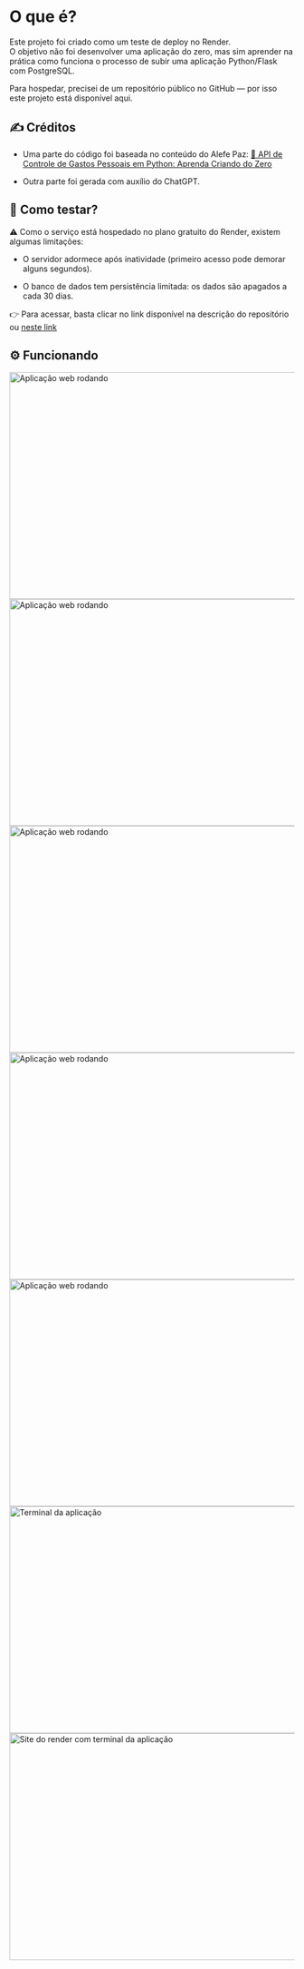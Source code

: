 # O que é?

Este projeto foi criado como um teste de deploy no Render. <br>
O objetivo não foi desenvolver uma aplicação do zero, mas sim aprender na prática como funciona o processo de subir uma aplicação Python/Flask com PostgreSQL.

Para hospedar, precisei de um repositório público no GitHub — por isso este projeto está disponível aqui.
<br>
## ✍️ Créditos

- Uma parte do código foi baseada no conteúdo do Alefe Paz:
[🐍 API de Controle de Gastos Pessoais em Python: Aprenda Criando do Zero](https://www.dio.me/articles/api-de-controle-de-gastos-pessoais-em-python-aprenda-criando-do-zero-f00ee506003f)

- Outra parte foi gerada com auxílio do ChatGPT.

## 🚀 Como testar?

⚠️ Como o serviço está hospedado no plano gratuito do Render, existem algumas limitações:

- O servidor adormece após inatividade (primeiro acesso pode demorar alguns segundos).

- O banco de dados tem persistência limitada: os dados são apagados a cada 30 dias.

👉 Para acessar, basta clicar no link disponível na descrição do repositório ou [neste link](https://testerenderpostgresql.onrender.com/)

## ⚙️ Funcionando
<img width="600" height="400" alt="Aplicação web rodando" src="https://github.com/user-attachments/assets/4a220d4e-c078-4e50-b7c3-1c00d4785960" />
<img width="600" height="400" alt="Aplicação web rodando" src="https://github.com/user-attachments/assets/9763d94d-9738-4157-b7f3-a02e2da10c44" />
<img width="600" height="400" alt="Aplicação web rodando" src="https://github.com/user-attachments/assets/3525e17e-24b3-47ae-a6ac-77813e4dfdef" />
<img width="600" height="400" alt="Aplicação web rodando" src="https://github.com/user-attachments/assets/c801d6fc-7081-4ad4-aabc-b8948fa920c7" />
<img width="600" height="400" alt="Aplicação web rodando" src="https://github.com/user-attachments/assets/9ee90058-fbba-4c25-882a-f7ec34dba353" />
<img width="600" height="400" alt="Terminal da aplicação" src="https://github.com/user-attachments/assets/fa96a7dd-79a4-4510-9960-9202a2143fc5" />
<img width="600" height="400" alt="Site do render com terminal da aplicação" src="https://github.com/user-attachments/assets/7e6d6f48-788c-4392-bec6-9242b794eb8f" />




